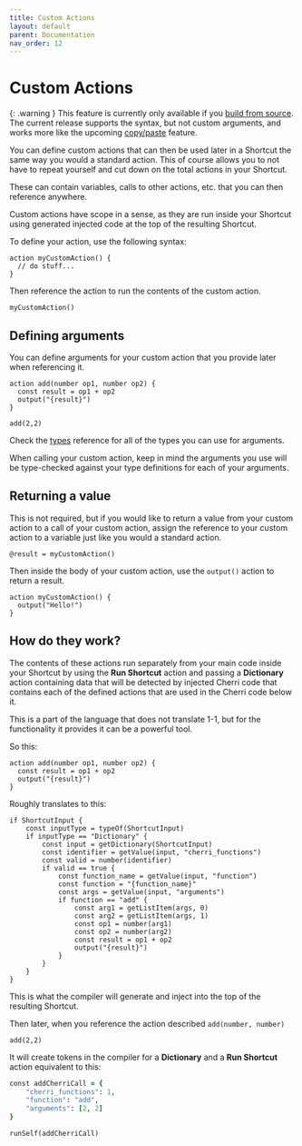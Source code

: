 ```yaml
---
title: Custom Actions
layout: default
parent: Documentation
nav_order: 12
---
```


# Custom Actions

{: .warning }
This feature is currently only available if you [build from source](/language/install.html#build-from-source). The current release supports the syntax, but not custom arguments, and works more like the upcoming [copy/paste](/language/copy-paste.html) feature.

You can define custom actions that can then be used later in a Shortcut the same way you would a standard action. This of course allows you to not have to repeat yourself and cut down on the total actions in your Shortcut.

These can contain variables, calls to other actions, etc. that you can then reference anywhere.

Custom actions have scope in a sense, as they are run inside your Shortcut using generated injected code at the top of the resulting Shortcut.

To define your action, use the following syntax:

```
action myCustomAction() {
  // do stuff...
}
```

Then reference the action to run the contents of the custom action.

```
myCustomAction()
```

## Defining arguments

You can define arguments for your custom action that you provide later when referencing it.

```
action add(number op1, number op2) {
  const result = op1 + op2
  output("{result}")
}

add(2,2)
```

Check the [types](types) reference for all of the types you can use for arguments.

When calling your custom action, keep in mind the arguments you use will be type-checked against your type definitions for each of your arguments.

## Returning a value

This is not required, but if you would like to return a value from your custom action to a call of your custom action, assign the reference to your custom action to a variable just like you would a standard action.

```
@result = myCustomAction()
```

Then inside the body of your custom action, use the `output()` action to return a result.

```
action myCustomAction() {
  output("Hello!")
}
```

## How do they work?

The contents of these actions run separately from your main code inside your Shortcut by using the **Run Shortcut** action and passing a **Dictionary** action containing data that will be detected by injected Cherri code that contains each of the defined actions that are used in the Cherri code below it.

This is a part of the language that does not translate 1-1, but for the functionality it provides it can be a powerful tool.

So this:

```
action add(number op1, number op2) {
  const result = op1 + op2
  output("{result}")
}
```

Roughly translates to this:

```
if ShortcutInput {
    const inputType = typeOf(ShortcutInput)
    if inputType == "Dictionary" {
        const input = getDictionary(ShortcutInput)
        const identifier = getValue(input, "cherri_functions")
        const valid = number(identifier)
        if valid == true {
            const function_name = getValue(input, "function")
            const function = "{function_name}"
            const args = getValue(input, "arguments")
            if function == "add" {
                const arg1 = getListItem(args, 0)
                const arg2 = getListItem(args, 1)
                const op1 = number(arg1)
                const op2 = number(arg2)
                const result = op1 + op2
                output("{result}")
            }
        }
    }
}
```

This is what the compiler will generate and inject into the top of the resulting Shortcut.

Then later, when you reference the action described `add(number, number)`

```
add(2,2)
```

It will create tokens in the compiler for a **Dictionary** and a **Run Shortcut** action equivalent to this:

```ruby
const addCherriCall = {
    "cherri_functions": 1,
    "function": "add",
    "arguments": [2, 2]
}

runSelf(addCherriCall)
```
